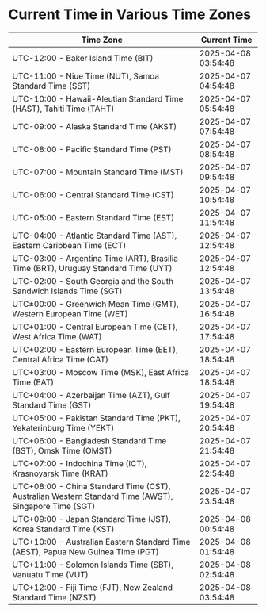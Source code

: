 # Current Time in Various Time Zones

| Time Zone | Current Time |
|-----------|--------------|
| UTC-12:00 - Baker Island Time (BIT) | 2025-04-08 03:54:48 |
| UTC-11:00 - Niue Time (NUT), Samoa Standard Time (SST) | 2025-04-07 04:54:48 |
| UTC-10:00 - Hawaii-Aleutian Standard Time (HAST), Tahiti Time (TAHT) | 2025-04-07 05:54:48 |
| UTC-09:00 - Alaska Standard Time (AKST) | 2025-04-07 07:54:48 |
| UTC-08:00 - Pacific Standard Time (PST) | 2025-04-07 08:54:48 |
| UTC-07:00 - Mountain Standard Time (MST) | 2025-04-07 09:54:48 |
| UTC-06:00 - Central Standard Time (CST) | 2025-04-07 10:54:48 |
| UTC-05:00 - Eastern Standard Time (EST) | 2025-04-07 11:54:48 |
| UTC-04:00 - Atlantic Standard Time (AST), Eastern Caribbean Time (ECT) | 2025-04-07 12:54:48 |
| UTC-03:00 - Argentina Time (ART), Brasília Time (BRT), Uruguay Standard Time (UYT) | 2025-04-07 12:54:48 |
| UTC-02:00 - South Georgia and the South Sandwich Islands Time (SGT) | 2025-04-07 13:54:48 |
| UTC±00:00 - Greenwich Mean Time (GMT), Western European Time (WET) | 2025-04-07 16:54:48 |
| UTC+01:00 - Central European Time (CET), West Africa Time (WAT) | 2025-04-07 17:54:48 |
| UTC+02:00 - Eastern European Time (EET), Central Africa Time (CAT) | 2025-04-07 18:54:48 |
| UTC+03:00 - Moscow Time (MSK), East Africa Time (EAT) | 2025-04-07 18:54:48 |
| UTC+04:00 - Azerbaijan Time (AZT), Gulf Standard Time (GST) | 2025-04-07 19:54:48 |
| UTC+05:00 - Pakistan Standard Time (PKT), Yekaterinburg Time (YEKT) | 2025-04-07 20:54:48 |
| UTC+06:00 - Bangladesh Standard Time (BST), Omsk Time (OMST) | 2025-04-07 21:54:48 |
| UTC+07:00 - Indochina Time (ICT), Krasnoyarsk Time (KRAT) | 2025-04-07 22:54:48 |
| UTC+08:00 - China Standard Time (CST), Australian Western Standard Time (AWST), Singapore Time (SGT) | 2025-04-07 23:54:48 |
| UTC+09:00 - Japan Standard Time (JST), Korea Standard Time (KST) | 2025-04-08 00:54:48 |
| UTC+10:00 - Australian Eastern Standard Time (AEST), Papua New Guinea Time (PGT) | 2025-04-08 01:54:48 |
| UTC+11:00 - Solomon Islands Time (SBT), Vanuatu Time (VUT) | 2025-04-08 02:54:48 |
| UTC+12:00 - Fiji Time (FJT), New Zealand Standard Time (NZST) | 2025-04-08 03:54:48 |
